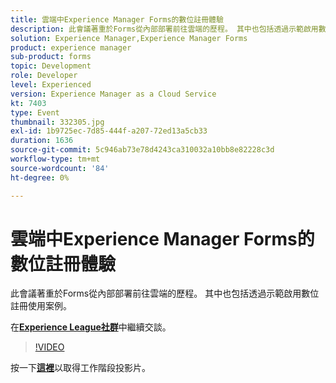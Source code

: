 ```yaml
---
title: 雲端中Experience Manager Forms的數位註冊體驗
description: 此會議著重於Forms從內部部署前往雲端的歷程。 其中也包括透過示範啟用數位註冊使用案例。
solution: Experience Manager,Experience Manager Forms
product: experience manager
sub-product: forms
topic: Development
role: Developer
level: Experienced
version: Experience Manager as a Cloud Service
kt: 7403
type: Event
thumbnail: 332305.jpg
exl-id: 1b9725ec-7d85-444f-a207-72ed13a5cb33
duration: 1636
source-git-commit: 5c946ab73e78d4243ca310032a10bb8e82228c3d
workflow-type: tm+mt
source-wordcount: '84'
ht-degree: 0%

---
```


# 雲端中Experience Manager Forms的數位註冊體驗

此會議著重於Forms從內部部署前往雲端的歷程。 其中也包括透過示範啟用數位註冊使用案例。

在&#x200B;**[Experience League社群](https://adobe.ly/36Yd3v6)**&#x200B;中繼續交談。

>[!VIDEO](https://video.tv.adobe.com/v/332305/?quality=12&learn=on&hidetitle=true)

按一下&#x200B;**[這裡](/help/adobe-developers-live/assets/digital-enrollment-aem-forms-cloud.pdf)**&#x200B;以取得工作階段投影片。
